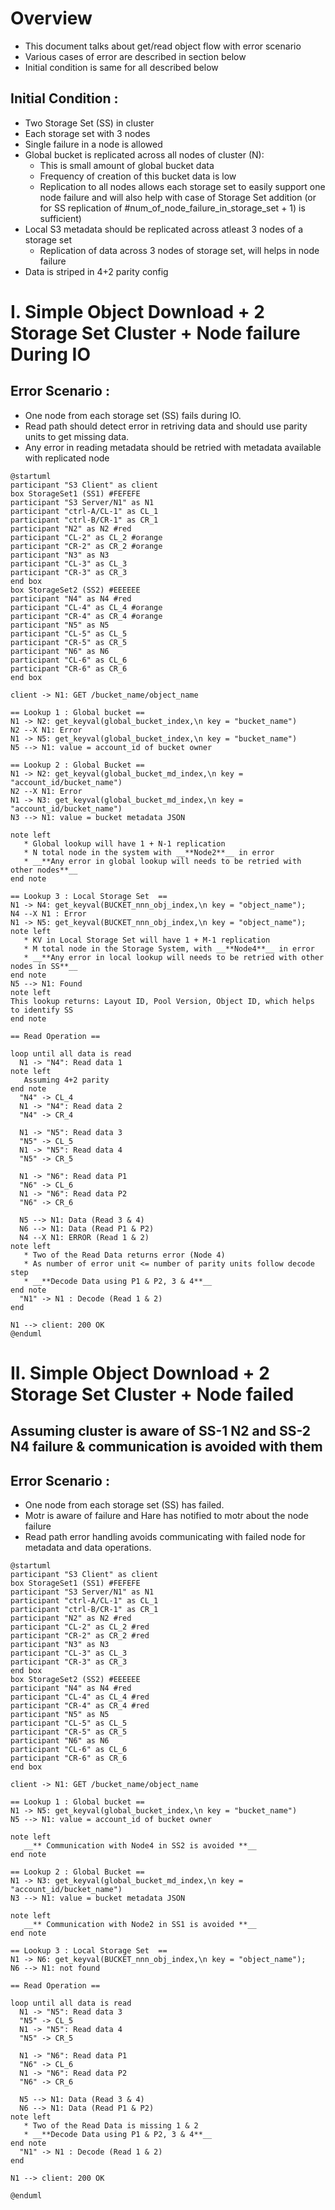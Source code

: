 # Overview
* This document talks about get/read object flow with error scenario
* Various cases of error are described in section below
* Initial condition is same for all described below

## Initial Condition : 
* Two Storage Set (SS) in cluster
* Each storage set with 3 nodes
* Single failure in a node is allowed
* Global bucket is replicated across all nodes of cluster (N):
   - This is small amount of global bucket data
   - Frequency of creation of this bucket data is low
   - Replication to all nodes allows each storage set to easily support one node failure and will also help with case of Storage Set addition (or for SS replication of #num_of_node_failure_in_storage_set + 1) is sufficient) 
* Local S3 metadata should be replicated across atleast 3 nodes of a storage set
   - Replication of data across 3 nodes of storage set, will helps in node failure     
* Data is striped in 4+2 parity config

# I. Simple Object Download + 2 Storage Set Cluster + Node failure During IO
## Error Scenario : 
* One node from each storage set (SS) fails during IO.
* Read path should detect error in retriving data and should use parity units to get missing data.
* Any error in reading metadata should be retried with metadata available with replicated node

```plantuml
@startuml
participant "S3 Client" as client
box StorageSet1 (SS1) #FEFEFE
participant "S3 Server/N1" as N1
participant "ctrl-A/CL-1" as CL_1
participant "ctrl-B/CR-1" as CR_1
participant "N2" as N2 #red
participant "CL-2" as CL_2 #orange
participant "CR-2" as CR_2 #orange
participant "N3" as N3
participant "CL-3" as CL_3
participant "CR-3" as CR_3
end box
box StorageSet2 (SS2) #EEEEEE
participant "N4" as N4 #red
participant "CL-4" as CL_4 #orange
participant "CR-4" as CR_4 #orange
participant "N5" as N5
participant "CL-5" as CL_5
participant "CR-5" as CR_5
participant "N6" as N6
participant "CL-6" as CL_6
participant "CR-6" as CR_6
end box

client -> N1: GET /bucket_name/object_name

== Lookup 1 : Global bucket ==
N1 -> N2: get_keyval(global_bucket_index,\n key = "bucket_name")
N2 --X N1: Error 
N1 -> N5: get_keyval(global_bucket_index,\n key = "bucket_name")
N5 --> N1: value = account_id of bucket owner

== Lookup 2 : Global Bucket ==
N1 -> N2: get_keyval(global_bucket_md_index,\n key = "account_id/bucket_name")
N2 --X N1: Error 
N1 -> N3: get_keyval(global_bucket_md_index,\n key = "account_id/bucket_name")
N3 --> N1: value = bucket metadata JSON

note left
   * Global lookup will have 1 + N-1 replication 
   * N total node in the system with __**Node2**__ in error
   * __**Any error in global lookup will needs to be retried with other nodes**__
end note

== Lookup 3 : Local Storage Set  ==
N1 -> N4: get_keyval(BUCKET_nnn_obj_index,\n key = "object_name");
N4 --X N1 : Error
N1 -> N5: get_keyval(BUCKET_nnn_obj_index,\n key = "object_name");
note left
   * KV in Local Storage Set will have 1 + M-1 replication 
   * M total node in the Storage System, with __**Node4**__ in error
   * __**Any error in local lookup will needs to be retried with other nodes in SS**__
end note
N5 --> N1: Found
note left
This lookup returns: Layout ID, Pool Version, Object ID, which helps to identify SS
end note

== Read Operation ==

loop until all data is read
  N1 -> "N4": Read data 1
note left
   Assuming 4+2 parity
end note
  "N4" -> CL_4
  N1 -> "N4": Read data 2
  "N4" -> CR_4

  N1 -> "N5": Read data 3
  "N5" -> CL_5
  N1 -> "N5": Read data 4
  "N5" -> CR_5

  N1 -> "N6": Read data P1
  "N6" -> CL_6
  N1 -> "N6": Read data P2
  "N6" -> CR_6

  N5 --> N1: Data (Read 3 & 4)
  N6 --> N1: Data (Read P1 & P2)
  N4 --X N1: ERROR (Read 1 & 2)
note left
   * Two of the Read Data returns error (Node 4)
   * As number of error unit <= number of parity units follow decode step
   * __**Decode Data using P1 & P2, 3 & 4**__
end note
  "N1" -> N1 : Decode (Read 1 & 2)    
end

N1 --> client: 200 OK
@enduml
```

# II. Simple Object Download + 2 Storage Set Cluster + Node failed
## Assuming cluster is aware of SS-1 N2 and SS-2 N4 failure & communication is avoided with them
## Error Scenario : 
* One node from each storage set (SS) has failed.
* Motr is aware of failure and Hare has notified to motr about the node failure
* Read path error handling avoids communicating with failed node for metadata and data operations.

```plantuml
@startuml
participant "S3 Client" as client
box StorageSet1 (SS1) #FEFEFE
participant "S3 Server/N1" as N1
participant "ctrl-A/CL-1" as CL_1
participant "ctrl-B/CR-1" as CR_1
participant "N2" as N2 #red
participant "CL-2" as CL_2 #red
participant "CR-2" as CR_2 #red
participant "N3" as N3
participant "CL-3" as CL_3
participant "CR-3" as CR_3
end box
box StorageSet2 (SS2) #EEEEEE
participant "N4" as N4 #red
participant "CL-4" as CL_4 #red
participant "CR-4" as CR_4 #red
participant "N5" as N5
participant "CL-5" as CL_5
participant "CR-5" as CR_5
participant "N6" as N6
participant "CL-6" as CL_6
participant "CR-6" as CR_6
end box

client -> N1: GET /bucket_name/object_name

== Lookup 1 : Global bucket ==
N1 -> N5: get_keyval(global_bucket_index,\n key = "bucket_name")
N5 --> N1: value = account_id of bucket owner

note left
   __** Communication with Node4 in SS2 is avoided **__
end note

== Lookup 2 : Global Bucket ==
N1 -> N3: get_keyval(global_bucket_md_index,\n key = "account_id/bucket_name")
N3 --> N1: value = bucket metadata JSON

note left
   __** Communication with Node2 in SS1 is avoided **__
end note

== Lookup 3 : Local Storage Set  ==
N1 -> N6: get_keyval(BUCKET_nnn_obj_index,\n key = "object_name");
N6 --> N1: not found

== Read Operation ==

loop until all data is read
  N1 -> "N5": Read data 3
  "N5" -> CL_5
  N1 -> "N5": Read data 4
  "N5" -> CR_5

  N1 -> "N6": Read data P1
  "N6" -> CL_6
  N1 -> "N6": Read data P2
  "N6" -> CR_6

  N5 --> N1: Data (Read 3 & 4)
  N6 --> N1: Data (Read P1 & P2)
note left
   * Two of the Read Data is missing 1 & 2
   * __**Decode Data using P1 & P2, 3 & 4**__
end note
  "N1" -> N1 : Decode (Read 1 & 2)    
end

N1 --> client: 200 OK

@enduml
